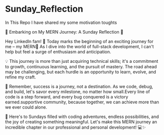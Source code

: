 # Sunday_Reflection
In This Repo I have shared my some motivation toughts <br>

🚀 Embarking on My MERN Journey: A Sunday Reflection 🚀 <br>

Hey LinkedIn fam! 🌟 Today marks the beginning of an exciting journey for me – my MERN🚀 As I dive into the world of full-stack development,
I can't help but feel a surge of enthusiasm and anticipation.<br>

💡 This journey is more than just acquiring technical skills; it's a commitment to growth, continuous learning, and the pursuit of mastery. The road ahead may be challenging, but each hurdle is an opportunity to learn, evolve, and refine my craft.<br>

🌈 Remember, success is a journey, not a destination. As we code, debug, and build, let's savor every milestone, no matter how small.Every line of code is a step forward, and every bug conquered is a victory earned.supportive community, because together, we can achieve more than we ever could alone.<br>


🚀 Here's to Sundays filled with coding adventures, endless possibilities, and the joy of creating something meaningful. Let's make this MERN journey an incredible chapter in our professional and personal development! 💻✨<br>

